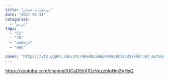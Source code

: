 ```yaml
---
title: "برمجيات حسان"
date: "2021-05-31"
categories:
  - "عربي"
tags:
  - "CS"
  - "JS"
  - "nodejs"
  - "web"

cover: "https://yt3.ggpht.com/ytc/AKedOLSHApUh4avWcT85358kRkrJB7_mvt5kHH7A-N1-=s48-c-k-c0x00ffffff-no-rj"
---
```


https://youtube.com/channel/UCaD5hX1OzVezzbIqHm3VHsQ
